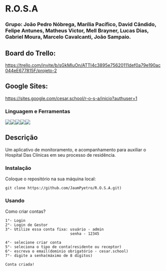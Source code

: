 # R.O.S.A

### Grupo: João Pedro Nóbrega, Marília Pacífico, David Cândido, Felipe Antunes, Matheus Victor, Mell Brayner, Lucas Dias, Gabriel Moura, Marcelo Cavalcanti, João Sampaio.

## Board do Trello:
https://trello.com/invite/b/sGkMIuOn/ATTI4c3895e75620111def0a79e190ac044eE677815F/projeto-2
## Google Sites:
https://sites.google.com/cesar.school/r-o-s-a/inicio?authuser=1

### Linguagem e Ferramentas
<img src="https://img.shields.io/badge/C-000000?style=for-the-badge&logo=code&logoColor=white" /><img src="https://img.shields.io/badge/VSCode-007ACC?style=for-the-badge&logo=visual-studio-code&logoColor=white" /><img src="https://img.shields.io/badge/Figma-F24E1E?style=for-the-badge&logo=figma&logoColor=white" /><img src="https://img.shields.io/badge/Trello-0079BF?style=for-the-badge&logo=trello&logoColor=white" /><img src="https://img.shields.io/badge/CLion-000000?style=for-the-badge&logo=clion&logoColor=white" />


## Descrição
Um aplicativo de monitoramento, e acompanhamento para auxiliar o Hospital Das Clínicas em seu processo de residência.


### Instalação

Coloque o repositório na sua máquina local:

```
git clone https://github.com/JaumPyetro/R.O.S.A.git)
```
### Usando
Como criar contas?
```
1°- Login
2°- Login de Gestor
3°- Utilize essa conta fixa: usuário - admin
                             senha - 12345

4°- selecione criar conta
5°- seleciona o tipo de conta(residente ou receptor)
6°- escreva o email(dominio obrigatório - cesar.school)
7°- digite a senha(máximo de 8 dígitos)

Conta criada!
```
